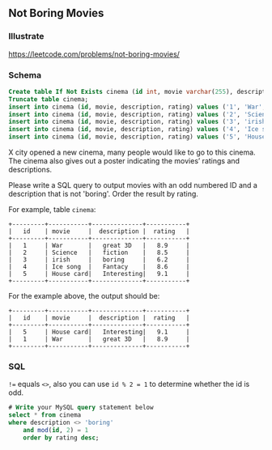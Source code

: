 ## Not Boring Movies
### Illustrate
<https://leetcode.com/problems/not-boring-movies/>

### Schema
```sql
Create table If Not Exists cinema (id int, movie varchar(255), description varchar(255), rating float(2, 1));
Truncate table cinema;
insert into cinema (id, movie, description, rating) values ('1', 'War', 'great 3D', '8.9');
insert into cinema (id, movie, description, rating) values ('2', 'Science', 'fiction', '8.5');
insert into cinema (id, movie, description, rating) values ('3', 'irish', 'boring', '6.2');
insert into cinema (id, movie, description, rating) values ('4', 'Ice song', 'Fantacy', '8.6');
insert into cinema (id, movie, description, rating) values ('5', 'House card', 'Interesting', '9.1');
```

X city opened a new cinema, many people would like to go to this cinema. The cinema also gives out a poster indicating the movies’ ratings and descriptions.

Please write a SQL query to output movies with an odd numbered ID and a description that is not 'boring'. Order the result by rating.

For example, table `cinema`:

```
+---------+-----------+--------------+-----------+
|   id    | movie     |  description |  rating   |
+---------+-----------+--------------+-----------+
|   1     | War       |   great 3D   |   8.9     |
|   2     | Science   |   fiction    |   8.5     |
|   3     | irish     |   boring     |   6.2     |
|   4     | Ice song  |   Fantacy    |   8.6     |
|   5     | House card|   Interesting|   9.1     |
+---------+-----------+--------------+-----------+
```

For the example above, the output should be:

```
+---------+-----------+--------------+-----------+
|   id    | movie     |  description |  rating   |
+---------+-----------+--------------+-----------+
|   5     | House card|   Interesting|   9.1     |
|   1     | War       |   great 3D   |   8.9     |
+---------+-----------+--------------+-----------+
```

### SQL
`!=` equals `<>`, also you can use `id % 2 = 1` to determine whether the id is odd.

```sql
# Write your MySQL query statement below
select * from cinema
where description <> 'boring'
    and mod(id, 2) = 1
    order by rating desc;
```